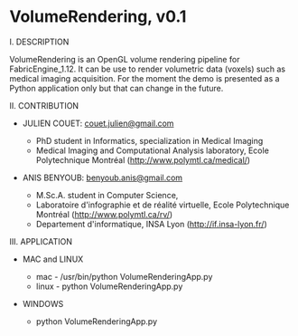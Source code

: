 VolumeRendering, v0.1
=====


I. DESCRIPTION

VolumeRendering is an OpenGL volume rendering pipeline for FabricEngine_1.12.
It can be use to render volumetric data (voxels) such as medical imaging acquisition.
For the moment the demo is presented as a Python application only but that can change in the future.


II. CONTRIBUTION

  * JULIEN COUET: couet.julien@gmail.com
    * PhD student in Informatics, specialization in Medical Imaging
    * Medical Imaging and Computational Analysis laboratory, Ecole Polytechnique Montréal (http://www.polymtl.ca/medical/)
  
  * ANIS BENYOUB: benyoub.anis@gmail.com
    * M.Sc.A. student in Computer Science, 
    * Laboratoire d'infographie et de réalité virtuelle, Ecole Polytechnique Montréal (http://www.polymtl.ca/rv/)
    * Departement d'informatique, INSA Lyon (http://if.insa-lyon.fr/) 



III. APPLICATION

  * MAC and LINUX
    * mac - /usr/bin/python VolumeRenderingApp.py 
    * linux - python VolumeRenderingApp.py 


  * WINDOWS
    * python VolumeRenderingApp.py
 